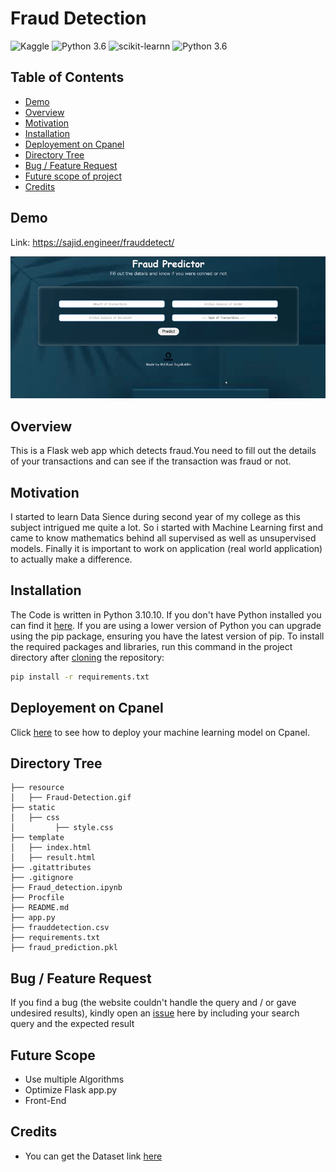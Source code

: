 
# Fraud Detection
![Kaggle](https://img.shields.io/badge/Dataset-Kaggle-blue.svg) ![Python 3.6](https://img.shields.io/badge/Python-3.10.10-blueviolet.svg) ![scikit-learnn](https://img.shields.io/badge/Library-Scikit_Learn-orange.svg) ![Python 3.6](https://img.shields.io/badge/Flask-2.2.3-lightgrey.svg)


## Table of Contents

 - [Demo](#demo)
 - [Overview](#overview)
 - [Motivation](#motivation)
 - [Installation](#installation)
 - [Deployement on Cpanel](#deployement-on-cpanel)
 - [Directory Tree](#directory-tree)
 - [Bug / Feature Request](#bug--feature-request)
 - [Future scope of project](#future-scope)
 - [Credits](#credits)

## Demo
Link: https://sajid.engineer/frauddetect/

![GIF](resource/Fraud-Detection.gif)

## Overview

This is a Flask web app which detects fraud.You need to fill out the details of your transactions and can see if the transaction was fraud or not.
## Motivation

I started to learn Data Sience during second year of my college as this subject intrigued me quite a lot. So i started with Machine Learning first and came to know mathematics behind all supervised as well as unsupervised models. Finally it is important to work on application (real world application) to actually make a difference.
## Installation

The Code is written in Python 3.10.10. If you don't have Python installed you can find it [here](https://www.python.org/downloads/). If you are using a lower version of Python you can upgrade using the pip package, ensuring you have the latest version of pip. To install the required packages and libraries, run this command in the project directory after [cloning](https://www.howtogeek.com/451360/how-to-clone-a-github-repository/) the repository:

```bash
pip install -r requirements.txt
```
## Deployement on Cpanel
Click [here](https://docs.cpanel.net/knowledge-base/web-services/guide-to-git-how-to-set-up-deployment/) to see how to deploy your machine learning model on Cpanel.

## Directory Tree

```
├── resource 
│   ├── Fraud-Detection.gif
├── static 
│   ├── css
│         ├── style.css
├── template
│   ├── index.html
│   ├── result.html
├── .gitattributes
├── .gitignore
├── Fraud_detection.ipynb
├── Procfile
├── README.md
├── app.py
├── frauddetection.csv
├── requirements.txt
├── fraud_prediction.pkl
```

## Bug / Feature Request

If you find a bug (the website couldn't handle the query and / or gave undesired results), kindly open an [issue](https://github.com/Sajid030/fraud_detection/issues) here by including your search query and the expected result

## Future Scope

- Use multiple Algorithms
- Optimize Flask app.py
- Front-End 

## Credits
- You can get the Dataset link [here](https://www.kaggle.com/datasets/rupakroy/online-payments-fraud-detection-dataset)
